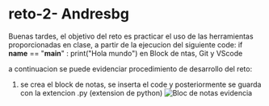 # reto-2- Andresbg

Buenas tardes,
el objetivo del reto es practicar el uso de las herramientas proporcionadas en clase, a partir de la ejecucion del siguiente code:
  if __name__ == "__main__" :
    print("Hola mundo")
en Block de ntas, Git y VScode
  
a continuacion se puede evidenciar procedimiento de desarrollo del reto:

1. se crea el block de notas, se inserta el code y posteriormente se guarda con la extencion .py (extension de python)
![Bloc de notas evidencia](https://github.com/AndresBustamant/reto-2-ACB/assets/141858005/29bb327b-5bb9-48db-b72c-4eac980659d1)
